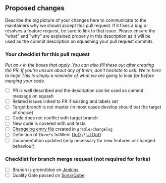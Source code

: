 ## Proposed changes

Describe the big picture of your changes here to communicate to the maintainers why we should accept this pull request. If it fixes a bug or resolves a feature request, be sure to link to that issue. Please ensure the "what" and "why" are explained properly in this description as it will be used as the commit description on squashing your pull request commits. 

### Your checklist for this pull request

_Put an `x` in the boxes that apply. You can also fill these out after creating the PR. If you're unsure about any of them, don't hesitate to ask. We're here to help! This is simply a reminder of what we are going to look for before merging your code._

- [ ] PR is well described and the description can be used as commit message on squash
- [ ] Related issues linked to PR if existing and labels set
- [ ] Target branch is not master (in most cases develop should bet the target of choice) 
- [ ] Code does not conflict with target branch
- [ ] New code is covered with unit tests
- [ ] [Changelog entry file](https://github.com/scm-manager/changelog#changelog-entry-files) created in `gradle/changelog`
- [ ] Definition of Done's fulfilled: [DoD](https://github.com/scm-manager/scm-manager/blob/develop/docs/en/development/definition-of-done.md) // [UI DoD](https://github.com/scm-manager/scm-manager/blob/develop/docs/en/development/ui-dod.md)
- [ ] Documentation updated (only necessary for new features or changed behaviour)

### Checklist for branch merge request (not required for forks)

- [ ] Branch is green/blue on [Jenkins](https://oss.cloudogu.com/jenkins/)
- [ ] Quality Gate passed on [SonarQube](https://sonarcloud.io/organizations/scm-manager/projects)

